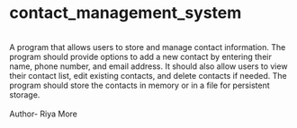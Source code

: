 # contact_management_system
<br>
A program that allows users to store and manage contact information.
The program should provide options to add a new contact by entering their name, phone number, and email address. It should also allow users to view their contact list, edit existing contacts, and delete contacts if needed. The program should store the contacts in memory or in a file for persistent storage.
<br>
<br>
Author- Riya More
